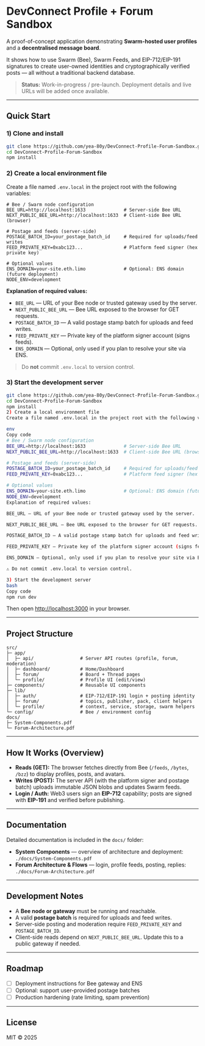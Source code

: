 # DevConnect Profile + Forum Sandbox

A proof-of-concept application demonstrating **Swarm-hosted user profiles** and a **decentralised message board**.

It shows how to use Swarm (Bee), Swarm Feeds, and EIP-712/EIP-191 signatures to create user-owned identities and cryptographically verified posts — all without a traditional backend database.

> **Status:** Work-in-progress / pre-launch. Deployment details and live URLs will be added once available.

---

## Quick Start

### 1) Clone and install

```bash
git clone https://github.com/yea-80y/DevConnect-Profile-Forum-Sandbox.git
cd DevConnect-Profile-Forum-Sandbox
npm install
```

### 2) Create a local environment file

Create a file named `.env.local` in the project root with the following variables:

```env
# Bee / Swarm node configuration
BEE_URL=http://localhost:1633              # Server-side Bee URL
NEXT_PUBLIC_BEE_URL=http://localhost:1633  # Client-side Bee URL (browser)

# Postage and feeds (server-side)
POSTAGE_BATCH_ID=your_postage_batch_id     # Required for uploads/feed writes
FEED_PRIVATE_KEY=0xabc123...               # Platform feed signer (hex private key)

# Optional values
ENS_DOMAIN=your-site.eth.limo              # Optional: ENS domain (future deployment)
NODE_ENV=development
```

**Explanation of required values:**

- `BEE_URL` — URL of your Bee node or trusted gateway used by the server.
- `NEXT_PUBLIC_BEE_URL` — Bee URL exposed to the browser for GET requests.
- `POSTAGE_BATCH_ID` — A valid postage stamp batch for uploads and feed writes.
- `FEED_PRIVATE_KEY` — Private key of the platform signer account (signs feeds).
- `ENS_DOMAIN` — Optional, only used if you plan to resolve your site via ENS.

> Do **not** commit `.env.local` to version control.

### 3) Start the development server

```bash
git clone https://github.com/yea-80y/DevConnect-Profile-Forum-Sandbox.git
cd DevConnect-Profile-Forum-Sandbox
npm install
2) Create a local environment file
Create a file named .env.local in the project root with the following variables:

env
Copy code
# Bee / Swarm node configuration
BEE_URL=http://localhost:1633              # Server-side Bee URL
NEXT_PUBLIC_BEE_URL=http://localhost:1633  # Client-side Bee URL (browser)

# Postage and feeds (server-side)
POSTAGE_BATCH_ID=your_postage_batch_id     # Required for uploads/feed writes
FEED_PRIVATE_KEY=0xabc123...               # Platform feed signer (hex private key)

# Optional values
ENS_DOMAIN=your-site.eth.limo              # Optional: ENS domain (future deployment)
NODE_ENV=development
Explanation of required values:

BEE_URL — URL of your Bee node or trusted gateway used by the server.

NEXT_PUBLIC_BEE_URL — Bee URL exposed to the browser for GET requests.

POSTAGE_BATCH_ID — A valid postage stamp batch for uploads and feed writes.

FEED_PRIVATE_KEY — Private key of the platform signer account (signs feeds).

ENS_DOMAIN — Optional, only used if you plan to resolve your site via ENS.

⚠️ Do not commit .env.local to version control.

3) Start the development server
bash
Copy code
npm run dev
```

Then open [http://localhost:3000](http://localhost:3000) in your browser.

---

## Project Structure

```text
src/
├─ app/
│  ├─ api/                 # Server API routes (profile, forum, moderation)
│  ├─ dashboard/           # Home/Dashboard
│  ├─ forum/               # Board + Thread pages
│  └─ profile/             # Profile UI (edit/view)
├─ components/             # Reusable UI components
├─ lib/
│  ├─ auth/                # EIP-712/EIP-191 login + posting identity
│  ├─ forum/               # topics, publisher, pack, client helpers
│  └─ profile/             # context, service, storage, swarm helpers
└─ config/                 # Bee / environment config
docs/
├─ System-Components.pdf
└─ Forum-Architecture.pdf
```

---

## How It Works (Overview)

- **Reads (GET):** The browser fetches directly from Bee (`/feeds`, `/bytes`, `/bzz`) to display profiles, posts, and avatars.
- **Writes (POST):** The server API (with the platform signer and postage batch) uploads immutable JSON blobs and updates Swarm feeds.
- **Login / Auth:** Web3 users sign an **EIP-712** capability; posts are signed with **EIP-191** and verified before publishing.

---

## Documentation

Detailed documentation is included in the `docs/` folder:

- **System Components** — overview of architecture and deployment: `./docs/System-Components.pdf`
- **Forum Architecture & Flows** — login, profile feeds, posting, replies: `./docs/Forum-Architecture.pdf`

---

## Development Notes

- A **Bee node or gateway** must be running and reachable.
- A valid **postage batch** is required for uploads and feed writes.
- Server-side posting and moderation require `FEED_PRIVATE_KEY` and `POSTAGE_BATCH_ID`.
- Client-side reads depend on `NEXT_PUBLIC_BEE_URL`. Update this to a public gateway if needed.

---

## Roadmap

- [ ] Deployment instructions for Bee gateway and ENS
- [ ] Optional: support user-provided postage batches
- [ ] Production hardening (rate limiting, spam prevention)

---

## License

MIT © 2025
